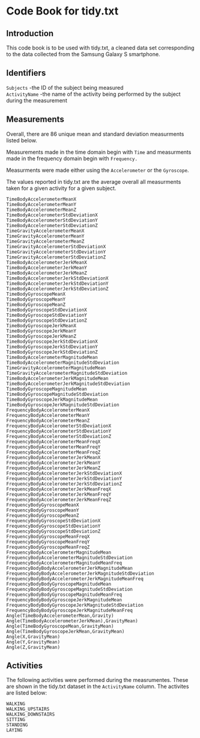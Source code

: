 # Code Book for tidy.txt

## Introduction
This code book is to be used with tidy.txt, a cleaned data set corresponding to the data collected from the Samsung Galaxy S smartphone.

## Identifiers

`Subjects` -the ID of the subject being measured     
`ActivityName` -the name of the activity being performed by the subject during the measurement

## Measurements
Overall, there are 86 unique mean and standard deviation measurments listed below. 

Measurements made in the time domain begin with `Time` and measurments made in the frequency domain begin with `Frequency.` 

Measurments were made either using the `Accelerometer` or the `Gyroscope`. 

The values reported in tidy.txt are the average overall all measurments taken for a given activity for a given subject.  

`TimeBodyAccelerometerMeanX`                             
`TimeBodyAccelerometerMeanY`                             
`TimeBodyAccelerometerMeanZ`                             
`TimeBodyAccelerometerStdDeviationX`                     
`TimeBodyAccelerometerStdDeviationY`                     
`TimeBodyAccelerometerStdDeviationZ`                     
`TimeGravityAccelerometerMeanX`                          
`TimeGravityAccelerometerMeanY`                          
`TimeGravityAccelerometerMeanZ`                          
`TimeGravityAccelerometerStdDeviationX`                  
`TimeGravityAccelerometerStdDeviationY`                  
`TimeGravityAccelerometerStdDeviationZ`                  
`TimeBodyAccelerometerJerkMeanX`                         
`TimeBodyAccelerometerJerkMeanY`                         
`TimeBodyAccelerometerJerkMeanZ`                         
`TimeBodyAccelerometerJerkStdDeviationX`                 
`TimeBodyAccelerometerJerkStdDeviationY`                 
`TimeBodyAccelerometerJerkStdDeviationZ`                 
`TimeBodyGyroscopeMeanX`                                 
`TimeBodyGyroscopeMeanY`                                 
`TimeBodyGyroscopeMeanZ`                                 
`TimeBodyGyroscopeStdDeviationX`                         
`TimeBodyGyroscopeStdDeviationY`                         
`TimeBodyGyroscopeStdDeviationZ`                         
`TimeBodyGyroscopeJerkMeanX`                             
`TimeBodyGyroscopeJerkMeanY`                             
`TimeBodyGyroscopeJerkMeanZ`                             
`TimeBodyGyroscopeJerkStdDeviationX`                     
`TimeBodyGyroscopeJerkStdDeviationY`                     
`TimeBodyGyroscopeJerkStdDeviationZ`                     
`TimeBodyAccelerometerMagnitudeMean`                     
`TimeBodyAccelerometerMagnitudeStdDeviation`             
`TimeGravityAccelerometerMagnitudeMean`                  
`TimeGravityAccelerometerMagnitudeStdDeviation`          
`TimeBodyAccelerometerJerkMagnitudeMean`                 
`TimeBodyAccelerometerJerkMagnitudeStdDeviation`         
`TimeBodyGyroscopeMagnitudeMean`                         
`TimeBodyGyroscopeMagnitudeStdDeviation`                 
`TimeBodyGyroscopeJerkMagnitudeMean`                     
`TimeBodyGyroscopeJerkMagnitudeStdDeviation`             
`FrequencyBodyAccelerometerMeanX`                        
`FrequencyBodyAccelerometerMeanY`                        
`FrequencyBodyAccelerometerMeanZ`                        
`FrequencyBodyAccelerometerStdDeviationX`                
`FrequencyBodyAccelerometerStdDeviationY`                
`FrequencyBodyAccelerometerStdDeviationZ`                
`FrequencyBodyAccelerometerMeanFreqX`                    
`FrequencyBodyAccelerometerMeanFreqY`                    
`FrequencyBodyAccelerometerMeanFreqZ`                    
`FrequencyBodyAccelerometerJerkMeanX`                    
`FrequencyBodyAccelerometerJerkMeanY`                    
`FrequencyBodyAccelerometerJerkMeanZ`                    
`FrequencyBodyAccelerometerJerkStdDeviationX`            
`FrequencyBodyAccelerometerJerkStdDeviationY`            
`FrequencyBodyAccelerometerJerkStdDeviationZ`            
`FrequencyBodyAccelerometerJerkMeanFreqX`   
`FrequencyBodyAccelerometerJerkMeanFreqY`                
`FrequencyBodyAccelerometerJerkMeanFreqZ`                
`FrequencyBodyGyroscopeMeanX`                            
`FrequencyBodyGyroscopeMeanY`                            
`FrequencyBodyGyroscopeMeanZ`                            
`FrequencyBodyGyroscopeStdDeviationX`                    
`FrequencyBodyGyroscopeStdDeviationY`                    
`FrequencyBodyGyroscopeStdDeviationZ`                    
`FrequencyBodyGyroscopeMeanFreqX`                        
`FrequencyBodyGyroscopeMeanFreqY`                        
`FrequencyBodyGyroscopeMeanFreqZ`                        
`FrequencyBodyAccelerometerMagnitudeMean`                
`FrequencyBodyAccelerometerMagnitudeStdDeviation`        
`FrequencyBodyAccelerometerMagnitudeMeanFreq`            
`FrequencyBodyBodyAccelerometerJerkMagnitudeMean`        
`FrequencyBodyBodyAccelerometerJerkMagnitudeStdDeviation`  
`FrequencyBodyBodyAccelerometerJerkMagnitudeMeanFreq`    
`FrequencyBodyBodyGyroscopeMagnitudeMean`                
`FrequencyBodyBodyGyroscopeMagnitudeStdDeviation`        
`FrequencyBodyBodyGyroscopeMagnitudeMeanFreq`            
`FrequencyBodyBodyGyroscopeJerkMagnitudeMean`            
`FrequencyBodyBodyGyroscopeJerkMagnitudeStdDeviation`    
`FrequencyBodyBodyGyroscopeJerkMagnitudeMeanFreq`        
`Angle(TimeBodyAccelerometerMean,Gravity)`               
`Angle(TimeBodyAccelerometerJerkMean),GravityMean)`      
`Angle(TimeBodyGyroscopeMean,GravityMean)`               
`Angle(TimeBodyGyroscopeJerkMean,GravityMean)`           
`Angle(X,GravityMean)`                                   
`Angle(Y,GravityMean)`                                   
`Angle(Z,GravityMean)`

## Activities
The following activities were performed during the measrumentes. These are shown in the tidy.txt dataset in the `ActivityName` column. The activites are listed below:

`WALKING`   
`WALKING_UPSTAIRS`   
`WALKING_DOWNSTAIRS`   
`SITTING`   
`STANDING`   
`LAYING`   
